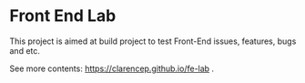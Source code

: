 # Front End Lab 

This project is aimed at build project to test Front-End issues, features, bugs and etc.

See more contents: <https://clarencep.github.io/fe-lab> .